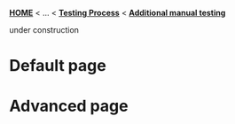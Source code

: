 <!-- Breadcrumb -->
[**HOME**](https://github.com/tthuem/FeatureIDE/wiki) < ... < [**Testing Process**](https://github.com/tthuem/FeatureIDE/wiki/Testing-Process) < [**Additional manual testing**](https://github.com/tthuem/FeatureIDE/wiki/Additional-manual-testing)

<!-- Introduction --> 
under construction

<!-- Outline -->

<!-- Content -->
# Default page
# Advanced page
